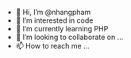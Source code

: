 - 👋 Hi, I’m @nhangpham
- 👀 I’m interested in code
- 🌱 I’m currently learning PHP
- 💞️ I’m looking to collaborate on ...
- 📫 How to reach me ...

<!---
nhangpham/nhangpham is a ✨ special ✨ repository because its `README.md` (this file) appears on your GitHub profile.
You can click the Preview link to take a look at your changes.
--->
